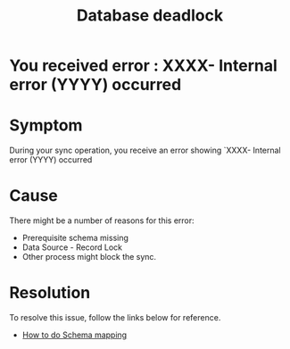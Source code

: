 ﻿---
title: "Database deadlock"
toc: true
tag: developers
category: "Connectors"
menus: 
    sapb1troubleshooting:
        title: "Database deadlock"
        weight: 12
        icon: fa fa-file-word-o
        identifier: sapb1troubleshootingdatabaselock
---
# You received error : XXXX- Internal error (YYYY) occurred

# Symptom

During your sync operation, you receive an error showing `XXXX- Internal error (YYYY) occurred

# Cause

There might be a number of reasons for this error: 

- Prerequisite schema missing
- Data Source - Record Lock
- Other process might block the sync.


# Resolution

To resolve this issue, follow the links below for reference. 
- [How to do Schema mapping](/transformation/steps-to-cutomize-prebuilt-mapping/) 

